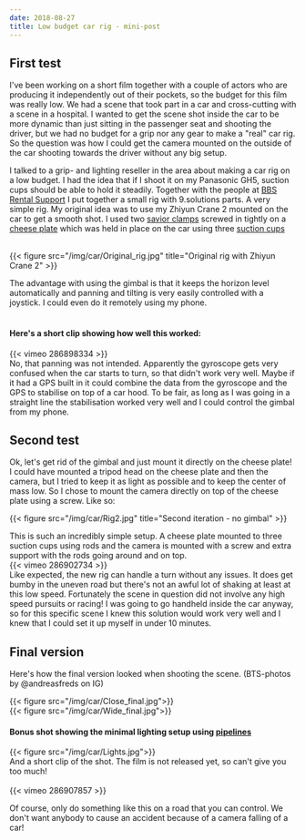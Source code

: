 ```yaml
---
date: 2018-08-27
title: Low budget car rig - mini-post
---
```


## First test
I've been working on a short film together with a couple of actors who are producing it independently out of their pockets, 
so the budget for this film was really low. We had a scene that took part in a car and cross-cutting with a scene in a hospital.
I wanted to get the scene shot inside the car to be more dynamic than just sitting in the passenger seat and shooting the driver, 
but we had no budget for a grip nor any gear to make a "real" car rig. So the question was how I could get the camera mounted on the outside of the car 
shooting towards the driver without any big setup.

I talked to a grip- and lighting reseller in the area about making a car rig on a low budget. I had the idea that if I shoot it on my Panasonic GH5,
suction cups should be able to hold it steadily. Together with the people at [BBS Rental Support](https://bbsrentalsupport.com/) I put together a small rig with 9.solutions parts. A very simple rig. My original idea was to use my Zhiyun Crane 2 mounted on the car to get a smooth shot. I used two [savior clamps](https://bbsrentalsupport.com/collections/123/products/savior-clamp) screwed in tightly on a [cheese plate](https://bbsrentalsupport.com/products/cheese-plate)
which was held in place on the car using three [suction cups](https://bbsrentalsupport.com/products/suction-cup-w-3-8-1-4-cheese-block)

<br>    
{{< figure src="/img/car/Original_rig.jpg" title="Original rig with Zhiyun Crane 2" >}}

The advantage with using the gimbal is that it keeps the horizon level automatically and panning and tilting is very easily controlled with a joystick. I could even do
it remotely using my phone.
<br>
<br>
#### Here's a short clip showing how well this worked:

{{< vimeo 286898334 >}}
<br>
No, that panning was not intended. Apparently the gyroscope gets very confused when the car starts to turn, so that didn't work very well. Maybe if it had a GPS built in
it could combine the data from the gyroscope and the GPS to stabilise on top of a car hood. To be fair, as long as I was going in a straight line the stabilisation worked very well and I could control the gimbal from my phone.

## Second test
Ok, let's get rid of the gimbal and just mount it directly on the cheese plate! 
<br>
I could have mounted a tripod head on the cheese plate and then the camera, but I tried to keep it as light as possible and to keep the center of mass low. So I chose to mount the camera directly on top of the cheese plate using a screw. Like so:

{{< figure src="/img/car/Rig2.jpg" title="Second iteration - no gimbal" >}}

This is such an incredibly simple setup. A cheese plate mounted to three suction cups using rods and the camera is mounted with a screw and extra support with the rods going around and on top.
<br>
{{< vimeo 286902734 >}}
<br>
Like expected, the new rig can handle a turn without any issues. It does get bumby in the uneven road but there's not an awful lot of shaking at least at this low speed. Fortunately the scene in question did not involve any high speed pursuits or racing! I was going to go handheld inside the car anyway, so for this specific scene I knew this solution would work very well and I knew that I could set it up myself in under 10 minutes.


## Final version 

Here's how the final version looked when shooting the scene. 
(BTS-photos by @andreasfreds on IG)

{{< figure src="/img/car/Close_final.jpg">}}
<br>
{{< figure src="/img/car/Wide_final.jpg">}}
<br>
#### Bonus shot showing the minimal lighting setup using [pipelines](https://bbsrentalsupport.com/collections/pipeline-system)
{{< figure src="/img/car/Lights.jpg">}}
<br>
And a short clip of the shot. The film is not released yet, so can't give you too much!
<br>
<br>
{{< vimeo 286907857 >}}


Of course, only do something like this on a road that you can control. We don't want anybody to cause an accident because of a camera falling of a car!
